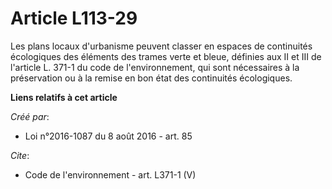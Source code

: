 # Article L113-29

Les plans locaux d'urbanisme peuvent classer en espaces de continuités écologiques des éléments des trames verte et bleue,
définies aux II et III de l'article L. 371-1 du code de l'environnement, qui sont nécessaires à la préservation ou à la
remise en bon état des continuités écologiques.

**Liens relatifs à cet article**

_Créé par_:

  - Loi n°2016-1087 du 8 août 2016 - art. 85

_Cite_:

  - Code de l'environnement - art. L371-1 (V)

